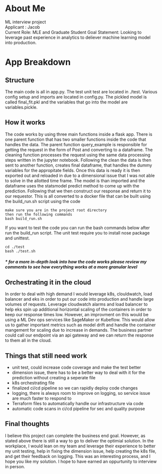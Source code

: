 
# About Me
ML interview project   
Applicant : Jacob  
Current Role: MLE and Graduate Student
Goal Statement: Looking to leverage past experience in analytics to deliever machine learning model into production.


# App Breakdown 

## Structure
The main code is all in app.py. The test unit test are located in ./test. Various config setup and imports are located in config.py. The pickled model is called final_fit.pkl and the variables that go into the model are variables.pickle. 

## How it works
The code works by using three main functions inside a flask app. There is one parent function that has two smaller functions inside the code that handles the data. The parent function query_example is responsible for getting the request in the form of Post and converting to a dataframe. The cleaning function processes the request using the same data processing steps written in the jupyter notebook. Following the clean the data is then sent to another function, creates final dataframe, that handles the dummy variables for the appropitate fields. Once this data is ready it is then exported out and reloaded in due to a dimensional issue that I was not able to solve in the allotted time frame. The model is than imported and the dataframe uses the statsmodel predict method to come up with the prediction. Following that we then construct our response and return it to our requestor. This is all converted to a docker file that can be built using the build_run.sh script using the code 
~~~
make sure you are in the project root directory 
then run the following commands
bash build_run.sh
~~~ 
If you want to test the code you can run the bash commands below after run the build_run script. The unit test require you to install nose package and unittest. 
~~~
cd ./test
bash ./test.sh
~~~
 ##### * for a more in-depth look into how the code works please review my comments to see how everything works at a more granular level 

## Orchestrating it in the cloud
In order to deal with high demand I would leverage k8s, clouldwatch, load balancer and eks in order to put our code into production and handle large volumes of requests. Leverage cloudwatch alarms and load balancer to help eks spin up additional horizontal scaling of the containers in order to keep our response times low. However, an improvment on this would be using a ML Dev ops services like SageMaker or Kubeflow. This would allow us to gather important metrics such as model drift and handle the container mangement for scaling due to increase in demands. The business partner could call our endpoint via an api gateway and we can return the response to them all in the cloud.



## Things that still need work 

* unit test, could increase code coverage and make the test better
* dimension issue, there has to be a better way to deal with it for the prediction without creating a seperate file
* k8s orchestrating file 
* finalized ci/cd pipeline so we can rapidly deploy code changes 
* logging, there is always room to improve on logging, so service issue are much faster to respond to
* Terraform files to automatically handle our infrastructure via code
* automatic code scans in ci/cd pipeline for sec and quality purpose 


## Final thoughts
I believe this project can complete the business end goal. However, as stated above there is still a way to go to deliver the optimial solution. In the workplace, I would lean on my team and leverage their experience to better my unit testing, help in fixing the dimension issue, help creating the k8s file, and get their feedback on logging. This was an interesting process, and I hope you like my solution. I hope to have earned an oppurtunity to interview in person.
